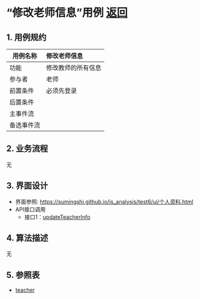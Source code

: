 ﻿﻿<!-- markdownlint-disable MD033-->
<!-- 禁止MD033类型的警告 https://www.npmjs.com/package/markdownlint -->

# “修改老师信息”用例 [返回](../README.md)
## 1. 用例规约

|用例名称|修改老师信息|
|-------|:-------------|
|功能|修改教师的所有信息|
|参与者|老师|
|前置条件|必须先登录|
|后置条件| |
|主事件流| |
|备选事件流| |

## 2. 业务流程
无

## 3. 界面设计
- 界面参照: https://sumingshi.github.io/is_analysis/test6/ui/个人资料.html
- API接口调用
    - 接口1：[updateTeacherInfo](../接口/updateTeacherInfo.md)

## 4. 算法描述
无
    
## 5. 参照表
- [teacher](../数据库设计.md/#teacher)
